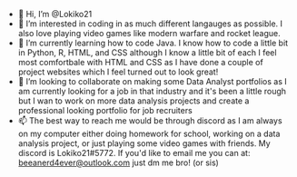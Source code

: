 - 👋 Hi, I’m @Lokiko21
- 👀 I’m interested in coding in as much different langauges as possible. I also love playing video games like modern warfare and rocket league.
- 🌱 I’m currently learning how to code Java. I know how to code a little bit in Python, R, HTML, and CSS although I know a little bit of each I feel
most comfortbale with HTML and CSS as I have done a couple of project websites which I feel turned out to look great!
- 💞️ I’m looking to collaborate on making some Data Analyst portfolios as I am currently looking for a job in that industry and it's been a little rough
but I wan to work on more data analysis projects and create a professional looking portfolio for job recruiters
- 📫 The best way to reach me would be through discord as I am always on my computer either doing homework for school, working on a data analysis project,
or just playing some video games with friends. My discord is Lokiko21#5772. If you'd like to email me you can at: beeanerd4ever@outlook.com just dm me bro! (or sis)

<!---
Lokiko21/Lokiko21 is a ✨ special ✨ repository because its `README.md` (this file) appears on your GitHub profile.
You can click the Preview link to take a look at your changes.
--->
